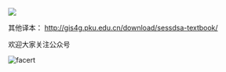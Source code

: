 <a target="_blank" href="https://tracking.gitads.io/?repo=awesome-spider"><img src="https://images.gitads.io/awesome-spider"></a>


其他译本： http://gis4g.pku.edu.cn/download/sessdsa-textbook/


欢迎大家关注公众号 

![facert](https://github.com/facert/python-data-structure-cn/blob/master/mp1.png)

